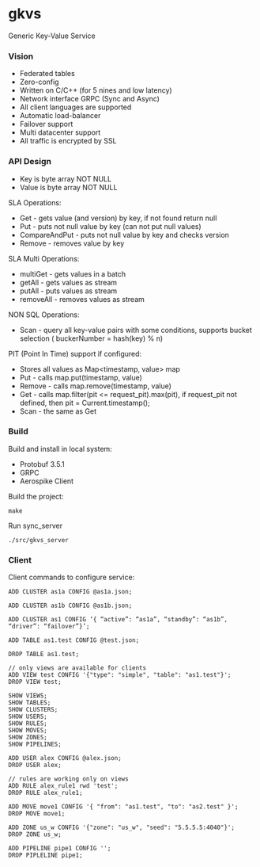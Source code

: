 # gkvs
Generic Key-Value Service

### Vision
* Federated tables
* Zero-config
* Written on C/C++ (for 5 nines and low latency)
* Network interface GRPC (Sync and Async)
* All client languages are supported
* Automatic load-balancer
* Failover support
* Multi datacenter support
* All traffic is encrypted by SSL

### API Design

* Key is byte array NOT NULL
* Value is byte array NOT NULL

SLA Operations:
* Get - gets value (and version) by key, if not found return null
* Put - puts not null value by key (can not put null values)
* CompareAndPut - puts not null value by key and checks version
* Remove - removes value by key

SLA Multi Operations:
* multiGet - gets values in a batch
* getAll - gets values as stream
* putAll - puts values as stream
* removeAll - removes values as stream

NON SQL Operations:
* Scan - query all key-value pairs with some conditions, supports bucket selection ( buckerNumber = hash(key) % n)

PIT (Point In Time) support if configured:
* Stores all values as Map<timestamp, value> map
* Put - calls map.put(timestamp, value)
* Remove - calls map.remove(timestamp, value)
* Get - calls map.filter(pit <= request_pit).max(pit), if request_pit not defined, then pit = Current.timestamp();
* Scan - the same as Get

### Build

Build and install in local system:
* Protobuf 3.5.1
* GRPC
* Aerospike Client

Build the project:
```
make
```

Run sync_server
```
./src/gkvs_server
```

### Client

Client commands to configure service:
```
ADD CLUSTER as1a CONFIG @as1a.json;

ADD CLUSTER as1b CONFIG @as1b.json;

ADD CLUSTER as1 CONFIG ‘{ “active”: “as1a”, “standby”: “as1b”, “driver”: “failover”}’;

ADD TABLE as1.test CONFIG @test.json;

DROP TABLE as1.test;

// only views are available for clients
ADD VIEW test CONFIG '{"type": "simple", "table": "as1.test"}';
DROP VIEW test;

SHOW VIEWS;
SHOW TABLES;
SHOW CLUSTERS;
SHOW USERS;
SHOW RULES;
SHOW MOVES;
SHOW ZONES;
SHOW PIPELINES;

ADD USER alex CONFIG @alex.json;
DROP USER alex;

// rules are working only on views
ADD RULE alex_rule1 rwd 'test'; 
DROP RULE alex_rule1;

ADD MOVE move1 CONFIG '{ "from": "as1.test", "to": "as2.test" }';
DROP MOVE move1;

ADD ZONE us_w CONFIG '{"zone": "us_w", "seed": "5.5.5.5:4040"}';
DROP ZONE us_w;

ADD PIPELINE pipe1 CONFIG '';
DROP PIPLELINE pipe1;

```

